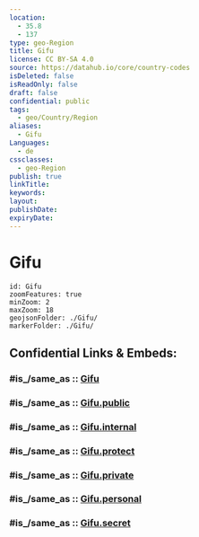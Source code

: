 ```yaml
---
location:
  - 35.8
  - 137
type: geo-Region
title: Gifu
license: CC BY-SA 4.0
source: https://datahub.io/core/country-codes
isDeleted: false
isReadOnly: false
draft: false
confidential: public
tags:
  - geo/Country/Region
aliases:
  - Gifu
Languages:
  - de
cssclasses:
  - geo-Region
publish: true
linkTitle:
keywords:
layout:
publishDate:
expiryDate:
---
```


# Gifu

```leaflet
id: Gifu
zoomFeatures: true 
minZoom: 2 
maxZoom: 18
geojsonFolder: ./Gifu/
markerFolder: ./Gifu/
```


## Confidential Links & Embeds: 

### #is_/same_as :: [Gifu](/_Standards/Earth/Continent/Asia/Asia~East/Japan/Regions~Japan/Chūbu/prefectures~Chūbu/Gifu.md) 

### #is_/same_as :: [Gifu.public](/_public/Earth/Continent/Asia/Asia~East/Japan/Regions~Japan/Chūbu/prefectures~Chūbu/Gifu.public.md) 

### #is_/same_as :: [Gifu.internal](/_internal/Earth/Continent/Asia/Asia~East/Japan/Regions~Japan/Chūbu/prefectures~Chūbu/Gifu.internal.md) 

### #is_/same_as :: [Gifu.protect](/_protect/Earth/Continent/Asia/Asia~East/Japan/Regions~Japan/Chūbu/prefectures~Chūbu/Gifu.protect.md) 

### #is_/same_as :: [Gifu.private](/_private/Earth/Continent/Asia/Asia~East/Japan/Regions~Japan/Chūbu/prefectures~Chūbu/Gifu.private.md) 

### #is_/same_as :: [Gifu.personal](/_personal/Earth/Continent/Asia/Asia~East/Japan/Regions~Japan/Chūbu/prefectures~Chūbu/Gifu.personal.md) 

### #is_/same_as :: [Gifu.secret](/_secret/Earth/Continent/Asia/Asia~East/Japan/Regions~Japan/Chūbu/prefectures~Chūbu/Gifu.secret.md)

